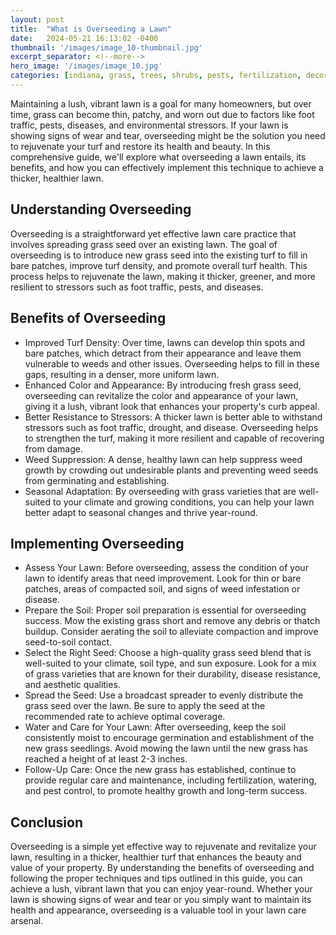 ```yaml
---
layout: post
title:  "What is Overseeding a Lawn"
date:   2024-05-21 16:13:02 -0400
thumbnail: '/images/image_10-thumbnail.jpg'
excerpt_separator: <!--more-->
hero_image: '/images/image_10.jpg'
categories: [indiana, grass, trees, shrubs, pests, fertilization, decoration, curb appeal, garden, flowers, recreation]
---
```

Maintaining a lush, vibrant lawn is a goal for many homeowners, but over time, grass can become thin, patchy, and worn out due to factors like foot traffic, pests, diseases, and environmental stressors. <!--more-->If your lawn is showing signs of wear and tear, overseeding might be the solution you need to rejuvenate your turf and restore its health and beauty. In this comprehensive guide, we'll explore what overseeding a lawn entails, its benefits, and how you can effectively implement this technique to achieve a thicker, healthier lawn.

## Understanding Overseeding
Overseeding is a straightforward yet effective lawn care practice that involves spreading grass seed over an existing lawn. The goal of overseeding is to introduce new grass seed into the existing turf to fill in bare patches, improve turf density, and promote overall turf health. This process helps to rejuvenate the lawn, making it thicker, greener, and more resilient to stressors such as foot traffic, pests, and diseases.

## Benefits of Overseeding
* Improved Turf Density: Over time, lawns can develop thin spots and bare patches, which detract from their appearance and leave them vulnerable to weeds and other issues. Overseeding helps to fill in these gaps, resulting in a denser, more uniform lawn.
* Enhanced Color and Appearance: By introducing fresh grass seed, overseeding can revitalize the color and appearance of your lawn, giving it a lush, vibrant look that enhances your property's curb appeal.
* Better Resistance to Stressors: A thicker lawn is better able to withstand stressors such as foot traffic, drought, and disease. Overseeding helps to strengthen the turf, making it more resilient and capable of recovering from damage.
* Weed Suppression: A dense, healthy lawn can help suppress weed growth by crowding out undesirable plants and preventing weed seeds from germinating and establishing.
* Seasonal Adaptation: By overseeding with grass varieties that are well-suited to your climate and growing conditions, you can help your lawn better adapt to seasonal changes and thrive year-round.

## Implementing Overseeding
* Assess Your Lawn: Before overseeding, assess the condition of your lawn to identify areas that need improvement. Look for thin or bare patches, areas of compacted soil, and signs of weed infestation or disease.
* Prepare the Soil: Proper soil preparation is essential for overseeding success. Mow the existing grass short and remove any debris or thatch buildup. Consider aerating the soil to alleviate compaction and improve seed-to-soil contact.
* Select the Right Seed: Choose a high-quality grass seed blend that is well-suited to your climate, soil type, and sun exposure. Look for a mix of grass varieties that are known for their durability, disease resistance, and aesthetic qualities.
* Spread the Seed: Use a broadcast spreader to evenly distribute the grass seed over the lawn. Be sure to apply the seed at the recommended rate to achieve optimal coverage.
* Water and Care for Your Lawn: After overseeding, keep the soil consistently moist to encourage germination and establishment of the new grass seedlings. Avoid mowing the lawn until the new grass has reached a height of at least 2-3 inches.
* Follow-Up Care: Once the new grass has established, continue to provide regular care and maintenance, including fertilization, watering, and pest control, to promote healthy growth and long-term success.

## Conclusion
Overseeding is a simple yet effective way to rejuvenate and revitalize your lawn, resulting in a thicker, healthier turf that enhances the beauty and value of your property. By understanding the benefits of overseeding and following the proper techniques and tips outlined in this guide, you can achieve a lush, vibrant lawn that you can enjoy year-round. Whether your lawn is showing signs of wear and tear or you simply want to maintain its health and appearance, overseeding is a valuable tool in your lawn care arsenal.
